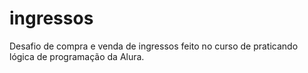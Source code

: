# ingressos
Desafio de compra e venda de ingressos feito no curso de praticando lógica de programação da Alura.
